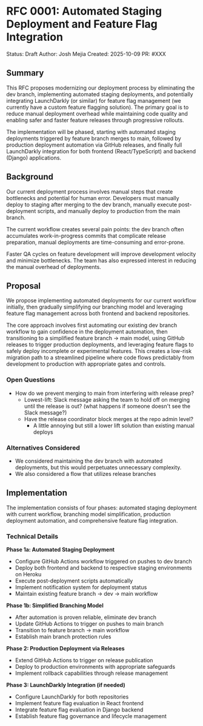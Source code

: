 # RFC 0001: Automated Staging Deployment and Feature Flag Integration
Status: Draft
Author: Josh Mejia
Created: 2025-10-09
PR: #XXX

## Summary

This RFC proposes modernizing our deployment process by eliminating the dev branch, implementing automated staging deployments, and potentially integrating LaunchDarkly (or similar) for feature flag management (we currently have a custom feature flagging solution). The primary goal is to reduce manual deployment overhead while maintaining code quality and enabling safer and faster feature releases through progressive rollouts.

The implementation will be phased, starting with automated staging deployments triggered by feature branch merges to main, followed by production deployment automation via GitHub releases, and finally full LaunchDarkly integration for both frontend (React/TypeScript) and backend (Django) applications.

## Background

Our current deployment process involves manual steps that create bottlenecks and potential for human error. Developers must manually deploy to staging after merging to the dev branch, manually execute post-deployment scripts, and manually deploy to production from the main branch.

The current workflow creates several pain points: the dev branch often accumulates work-in-progress commits that complicate release preparation, manual deployments are time-consuming and error-prone.

Faster QA cycles on feature development will improve development velocity and minimize bottlenecks. The team has also expressed interest in reducing the manual overhead of deployments.

## Proposal

We propose implementing automated deployments for our current workflow initially, then gradually simplifying our branching model and leveraging feature flag management across both frontend and backend repositories.

The core approach involves first automating our existing dev branch workflow to gain confidence in the deployment automation, then transitioning to a simplified feature branch → main model, using GitHub releases to trigger production deployments, and leveraging feature flags to safely deploy incomplete or experimental features. This creates a low-risk migration path to a streamlined pipeline where code flows predictably from development to production with appropriate gates and controls.

### Open Questions

- How do we prevent merging to main from interfering with release prep?
  - Lowest-lift: Slack message asking the team to hold off on merging until the release is out? (what happens if someone doesn't see the Slack message?)
  - Have the release coordinator block merges at the repo admin level?
    - A little annoying but still a lower lift solution than existing manual deploys

### Alternatives Considered

- We considered maintaining the dev branch with automated deployments, but this would perpetuates unnecessary complexity.
- We also considered a flow that utilizes release branches

## Implementation

The implementation consists of four phases: automated staging deployment with current workflow, branching model simplification, production deployment automation, and comprehensive feature flag integration.

### Technical Details

**Phase 1a: Automated Staging Deployment**
- Configure GitHub Actions workflow triggered on pushes to dev branch
- Deploy both frontend and backend to respective staging environments on Heroku
- Execute post-deployment scripts automatically
- Implement notification system for deployment status
- Maintain existing feature branch → dev → main workflow

**Phase 1b: Simplified Branching Model**
- After automation is proven reliable, eliminate dev branch
- Update GitHub Actions to trigger on pushes to main branch
- Transition to feature branch → main workflow
- Establish main branch protection rules

**Phase 2: Production Deployment via Releases**
- Extend GitHub Actions to trigger on release publication
- Deploy to production environments with appropriate safeguards
- Implement rollback capabilities through release management

**Phase 3: LaunchDarkly Integration (if needed)**
- Configure LaunchDarkly for both repositories
- Implement feature flag evaluation in React frontend
- Integrate feature flag evaluation in Django backend
- Establish feature flag governance and lifecycle management
